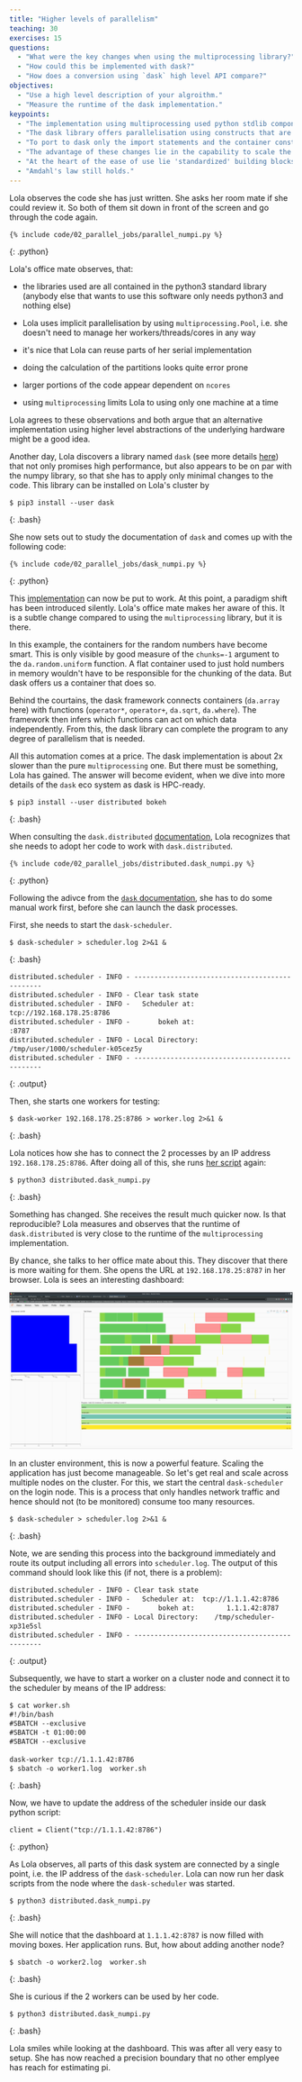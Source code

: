 ```yaml
---
title: "Higher levels of parallelism"
teaching: 30
exercises: 15
questions:
  - "What were the key changes when using the multiprocessing library?"
  - "How could this be implemented with dask?"
  - "How does a conversion using `dask` high level API compare?"
objectives:
  - "Use a high level description of your algroithm."
  - "Measure the runtime of the dask implementation."
keypoints:
  - "The implementation using multiprocessing used python stdlib components. (very portable)"
  - "The dask library offers parallelisation using constructs that are very numpy like."
  - "To port to dask only the import statements and the container construction needs to be changed."
  - "The advantage of these changes lie in the capability to scale the job to larger machines (test locally, scale globally)."
  - "At the heart of the ease of use lie 'standardized' building blocks for algorithms using the map-reduce paradigm."
  - "Amdahl's law still holds."
---
```


Lola observes the code she has just written. She asks her room mate if she could review it. So both of them sit down in front of the screen and go through the code again.

~~~
{% include code/02_parallel_jobs/parallel_numpi.py %}
~~~
{: .python}

Lola's office mate observes, that:

- the libraries used are all contained in the python3 standard library   
(anybody else that wants to use this software only needs python3 and nothing else)

- Lola uses implicit parallelisation by using `multiprocessing.Pool`, i.e. she doesn't need to manage her workers/threads/cores in any way

- it's nice that Lola can reuse parts of her serial implementation

- doing the calculation of the partitions looks quite error prone

- larger portions of the code appear dependent on `ncores`

- using `multiprocessing` limits Lola to using only one machine at a time

Lola agrees to these observations and both argue that an alternative implementation using higher level abstractions of the underlying hardware might be a good idea.

Another day, Lola discovers a library named `dask` (see more details [here](https://docs.dask.org/en/latest/)) that not only promises high performance, but also appears to be on par with the numpy library, so that she has to apply only minimal changes to the code. This library can be installed on Lola's cluster by

~~~
$ pip3 install --user dask
~~~
{: .bash}

She now sets out to study the documentation of `dask` and comes up with the following code:

~~~
{% include code/02_parallel_jobs/dask_numpi.py %}
~~~
{: .python}

This [implementation]({{page.root}}/code/02_parallel_jobs/dask_numpi.py) can now be put to work. At this point, a paradigm shift has been introduced silently. Lola's office mate makes her aware of this. It is a subtle change compared to using the `multiprocessing` library, but it is there. 

In this example, the containers for the random numbers have become smart. This is only visible by good measure of the `chunks=-1` argument to the `da.random.uniform` function. A flat container used to just hold numbers in memory wouldn't have to be responsible for the chunking of the data. But dask offers us a container that does so.

Behind the courtains, the dask framework connects containers (`da.array` here) with functions (`operator*`, `operator+`, `da.sqrt`, `da.where`). The framework then infers which functions can act on which data independently. From this, the dask library can complete the program to any degree of parallelism that is needed. 

All this automation comes at a price. The dask implementation is about 2x slower than the pure `multiprocessing` one. But there must be something, Lola has gained. The answer will become evident, when we dive into more details of the `dask` eco system as dask is HPC-ready.

~~~
$ pip3 install --user distributed bokeh
~~~
{: .bash}

When consulting the `dask.distributed` [documentation](https://distributed.dask.org/en/latest/index.html), Lola recognizes that she needs to adopt her code to work with `dask.distributed`.

~~~
{% include code/02_parallel_jobs/distributed.dask_numpi.py %}
~~~
{: .python}

Following the adivce from the [`dask` documentation](https://distributed.dask.org/en/latest/quickstart.html#setup-dask-distributed-the-hard-way), she has to do some manual work first, before she can launch the dask processes.

First, she needs to start the `dask-scheduler`.

~~~
$ dask-scheduler > scheduler.log 2>&1 &
~~~
{: .bash}

~~~
distributed.scheduler - INFO - -----------------------------------------------
distributed.scheduler - INFO - Clear task state
distributed.scheduler - INFO -   Scheduler at: tcp://192.168.178.25:8786
distributed.scheduler - INFO -       bokeh at:                     :8787
distributed.scheduler - INFO - Local Directory: /tmp/user/1000/scheduler-k05cez5y
distributed.scheduler - INFO - -----------------------------------------------
~~~
{: .output}

Then, she starts one workers for testing:

~~~
$ dask-worker 192.168.178.25:8786 > worker.log 2>&1 &
~~~
{: .bash}

Lola notices how she has to connect the 2 processes by an IP address `192.168.178.25:8786`. After doing all of this, she runs [her script]({{page.root}}/code/02_parallel_jobs/distributed.dask_numpi.py) again:

~~~
$ python3 distributed.dask_numpi.py
~~~
{: .bash}

Something has changed. She receives the result much quicker now. Is that reproducible? Lola measures and observes that the runtime of `dask.distributed` is very close to the runtime of the `multiprocessing` implementation.

By chance, she talks to her office mate about this. They discover that there is more waiting for them. She opens the URL at `192.168.178.25:8787` in her browser. Lola is sees an interesting dashboard:

![](fig/dask-dashboard_1024px.png)

In an cluster environment, this is now a powerful feature. Scaling the application has just become manageable. So let's get real and scale across multiple nodes on the cluster. For this, we start the central `dask-scheduler` on the login node. This is a process that only handles network traffic and hence should not (to be monitored) consume too many resources.

~~~
$ dask-scheduler > scheduler.log 2>&1 &
~~~
{: .bash}

Note, we are sending this process into the background immediately and route its output including all errors into `scheduler.log`. The output of this command should look like this (if not, there is a problem):

~~~
distributed.scheduler - INFO - Clear task state
distributed.scheduler - INFO -   Scheduler at:  tcp://1.1.1.42:8786
distributed.scheduler - INFO -       bokeh at:        1.1.1.42:8787
distributed.scheduler - INFO - Local Directory:    /tmp/scheduler-xp31e5sl
distributed.scheduler - INFO - -----------------------------------------------
~~~
{: .output}

Subsequently, we have to start a worker on a cluster node and connect it to the scheduler by means of the IP address:

~~~
$ cat worker.sh
#!/bin/bash
#SBATCH --exclusive
#SBATCH -t 01:00:00
#SBATCH --exclusive

dask-worker tcp://1.1.1.42:8786
$ sbatch -o worker1.log  worker.sh
~~~
{: .bash}

Now, we have to update the address of the scheduler inside our dask python script:

~~~
client = Client("tcp://1.1.1.42:8786")
~~~
{: .python}

As Lola observes, all parts of this dask system are connected by a single point, i.e. the IP address of the `dask-scheduler`. Lola can now run her dask scripts from the node where the `dask-scheduler` was started.

~~~
$ python3 distributed.dask_numpi.py
~~~
{: .bash}

She will notice that the dashboard at `1.1.1.42:8787` is now filled with moving boxes. Her application runs. But, how about adding another node?

~~~
$ sbatch -o worker2.log  worker.sh
~~~
{: .bash}

She is curious if the 2 workers can be used by her code.

~~~
$ python3 distributed.dask_numpi.py
~~~
{: .bash}

Lola smiles while looking at the dashboard. This was after all very easy to setup. She has now reached a precision boundary that no other emplyee has reach for estimating pi.
